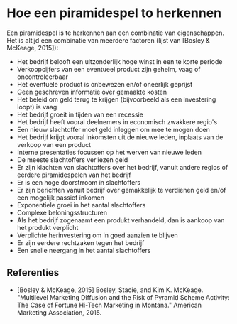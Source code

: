 # Hoe een piramidespel to herkennen

Een piramidespel is te herkennen aan een combinatie van eigenschappen.
Het is altijd een combinatie van meerdere factoren 
(lijst van [Bosley & McKeage, 2015]):

 * Het bedrijf belooft een uitzonderlijk hoge winst in een te korte periode
 * Verkoopcijfers van een eventueel product zijn geheim, vaag of oncontroleerbaar
 * Het eventuele product is onbewezen en/of oneerlijk geprijst
 * Geen geschreven informatie over gemaakte kosten
 * Het beleid om geld terug te krijgen (bijvoorbeeld als een 
   investering loopt) is vaag
 * Het bedrijf groeit in tijden van een recessie
 * Het bedrijf heeft vooral deelnemers in economisch zwakkere regio's
 * Een nieuw slachtoffer moet geld inleggen om mee te mogen doen
 * Het bedrijf krijgt vooral inkomsten uit de nieuwe leden, 
   inplaats van de verkoop van een product
 * Interne presentaties focussen op het werven van nieuwe leden
 * De meeste slachtoffers verliezen geld
 * Er zijn klachten van slachtoffers over het bedrijf, 
   vanuit andere regios of eerdere piramidespelen van het bedrijf
 * Er is een hoge doorstrroom in slachtoffers
 * Er zijn berichten vanuit bedrijf over gemakkelijk te verdienen
   geld en/of een mogelijk passief inkomen
 * Exponentiele groei in het aantal slachtoffers
 * Complexe beloningsstructuren
 * Als het bedrijf zogenaamt een produkt verhandeld,
   dan is aankoop van het produkt verplicht
 * Verplichte herinvestering om in goed aanzien te blijven
 * Er zijn eerdere rechtzaken tegen het bedrijf
 * Een snelle neergang in het aantal slachtoffers

## Referenties

 * [Bosley & McKeage, 2015] Bosley, Stacie, and Kim K. McKeage. "Multilevel Marketing Diffusion and the Risk of Pyramid Scheme Activity: The Case of Fortune Hi-Tech Marketing in Montana." American Marketing Association, 2015.
